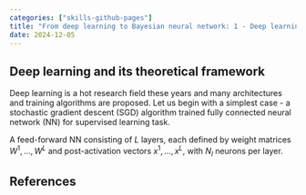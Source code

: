 ```yaml
---
categories: ["skills-github-pages"]
title: "From deep learning to Bayesian neural network: 1 - Deep learning and its theoretical framework"
date: 2024-12-05
---
```


## Deep learning and its theoretical framework
Deep learning is a hot research field these years and many architectures and training algorithms are proposed. Let us begin with a simplest case - a stochastic gradient descent (SGD) algorithm trained fully connected neural network (NN) for supervised learning task. 

A feed-forward NN consisting of $L$ layers, each defined by weight matrices $W^1,...,W^L$ and post-activation vectors $x^1,...,x^L$, with $N_l$ neurons per layer. 


## References